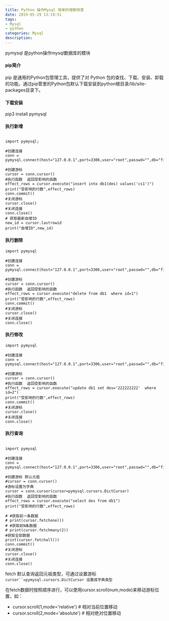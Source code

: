 ```yaml
---
title: Python 操作Mysql 简单的增删改查
date: 2019-05-29 13:19:51
tags: 
- Mysql 
- python
categories: Mysql 
description: 
---
```



pymysql 是python操作mysql数据库的模块

#### pip简介

pip 是通用的Python包管理工具，提供了对 Python
包的查找、下载、安装、卸载的功能。通过pip管里的Python包默认下载安装到python根目录/lib/site-packages目录下。

#### 下载安装

pip3 install pymysql



#### 执行新增

``` 

import pymysql;

#创建连接
conn = pymysql.connect(host="127.0.0.1",port=3306,user="root",passwd="",db="firstmysql")

#创建游标
cursor = conn.cursor()
#执行函数  返回受影响的函数
effect_rows = cursor.execute("insert into db1(des) values('cs1')")
print("受影响的行数",effect_rows)
conn.commit()
#关闭游标
cursor.close()
#关闭连接
conn.close()
# 获取最新自增ID
new_id = cursor.lastrowid
print("自增ID",new_id)

```



#### 执行删除

```
import pymysql

#创建连接
conn = pymysql.connect(host="127.0.0.1",port=3306,user="root",passwd="",db="firstmysql")

#创建游标
cursor = conn.cursor()
#执行函数  返回受影响的函数
effect_rows = cursor.execute("delete from db1  where id=1")
print("受影响的行数",effect_rows)
conn.commit()
#关闭游标
cursor.close()
#关闭连接
conn.close()
```


#### 执行修改

```
import pymysql

#创建连接
conn = pymysql.connect(host="127.0.0.1",port=3306,user="root",passwd="",db="firstmysql")

#创建游标
cursor = conn.cursor()
#执行函数  返回受影响的函数
effect_rows = cursor.execute("update db1 set des='222222222'  where id=2")
print("受影响的行数",effect_rows)
conn.commit()
#关闭游标
cursor.close()
#关闭连接
conn.close()
```


#### 执行查询

```

import pymysql

#创建连接
conn = pymysql.connect(host="127.0.0.1",port=3306,user="root",passwd="",db="firstmysql")

#创建游标 默认元祖
#cursor = conn.cursor()
#游标设置为字典
cursor = conn.cursor(cursor=pymysql.cursors.DictCursor)
#执行函数  返回受影响的函数
effect_rows = cursor.execute("select des from db1")
print("受影响的行数",effect_rows)

# #获取前一条数据
# print(cursor.fetchone()) 
# #获取前N条数据
# print(cursor.fetchmany(2))
#获取全部数据
print(cursor.fetchall())
conn.commit()
#关闭游标
cursor.close()
#关闭连接
conn.close()
```



 fetch 默认查询返回元祖类型，可通过设置游标 `cursor``=pymysql.cursors.DictCursor 设置成字典类型`

 在fetch数据时按照顺序进行，可以使用cursor.scroll(num,mode)来移动游标位置，如：

  * cursor.scroll(1,mode='relative')  # 相对当前位置移动
  * cursor.scroll(2,mode='absolute') # 相对绝对位置移动




